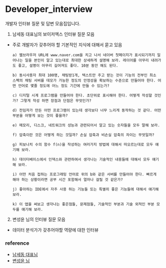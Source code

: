 # Developer_interview
개발자 인터뷰 질문 및 답변 모음집입니다.


1. 남세동 대표님의 보이저엑스 인터뷰 질문 모음

- 주로 개발자가 갖추어야 할 기본적인 지식에 대해서 묻고 있음



      a) 웹브라우저 URL에 www.naver.com을 치고 나서 네이버 첫페이지가 표시되기까지 일어나는 일을 본인이 알고 있는대로 최대한 상세하게 설명해 보라. 레이어를 아무리 내려가도 좋고, 설명이 아무리 길어져도 좋다. 10분 동안 해도 된다.

      b) 동시사용자 최대 100명, 채팅방1개, 텍스트만 주고 받는 것이 기능의 전부인 최소 스펙의 채팅 서버를 데모가 가능한 정도의 안정성을 확보하는 수준으로 만들어야 한다. 어떤 언어로 몇줄 정도에 어느 정도 기간에 만들 수 있는가?

      c) 디지털 시계 프로그램을 만들어야 한다. 초단위로 표시해야 한다. 어떻게 작성할 것인가? 그렇게 작성 하면 장점과 단점은 무엇인가?

      d) 전임자가 만든 어떤 프로그램이 있는데 생각보다 너무 느리게 동작하는 것 같다. 어떤 부분을 어떻게 보는 것이 좋을까?

      e) 메모리, 디스크, 네트워크의 성능과 관련되어서 알고 있는 숫자들을 모두 말해 보라.

      f) 압축이란 것은 어떻게 하는 것일까? 손실 압축과 비손실 압축의 차이는 무엇일까?

      g) 피보나치 수의 함수 f(n)을 작성하는 여러가지 방법에 대해서 떠오르는대로 모두 얘기해 보라.

      h) 데이터베이스에서 인덱스와 관련하여서 생각나는 기술적인 내용들에 대해서 모두 얘기해 보라.

      i) 어떤 처음 접하는 프로그래밍 언어로 위의 b와 같은 서버를 만들어야 한다. 빠르게 해야 하는 상황이라면 공부 시간 포함해서 얼마나 걸릴 것 같은가?

      j) 좋아하는 IDE에서 자주 사용 하는 기능들 또는 특별히 좋은 기능들에 대해서 얘기해 보라.

      k) 이 앱을 써보고 생각나는 좋은점들, 문제점들, 기술적인 부분과 기술 외적인 부분 모두를 얘기해 보라.

2. 변성윤 님의 인터뷰 질문 모음 

- 데이터 분석가가 갖추어야할 역량에 대한 인터뷰 




### reference 
- [남세동 대표님](https://www.facebook.com/dgtgrade/posts/1630652416993618?__tn__=KH-R)
- [변성윤 님](https://zzsza.github.io/data/2018/02/17/datascience-interivew-questions/)

